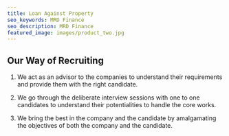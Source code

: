 ```yaml
---
title: Loan Against Property
seo_keywords: MRD Finance
seo_description: MRD Finance
featured_image: images/product_two.jpg
---
```


## Our Way of Recruiting

1. We act as an advisor to the companies to understand their requirements and provide them with the right candidate.

2. We go through the deliberate interview sessions with one to one candidates to understand their potentialities to handle the core works.

3. We bring the best in the company and the candidate by amalgamating the objectives of both the company and the candidate.

